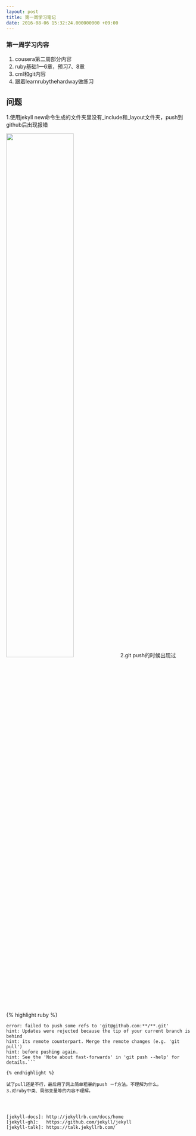 ```yaml
---
layout: post
title: 第一周学习笔记
date: 2016-08-06 15:32:24.000000000 +09:00
---
```


### 第一周学习内容
1. cousera第二周部分内容
2. ruby基础1—6章，预习7、8章
3. cml和git内容
4. 跟着learnrubythehardway做练习


## 问题
1.使用jekyll new命令生成的文件夹里没有_include和_layout文件夹，push到github后出现报错

<img src="/Users/carol/desktop/屏幕快照 2016-08-06 6.44.27 PM.png" width="60%" heght="10%">     
2.git push的时候出现过

{% highlight ruby %}

```! [rejected]        master -> master (non-fast-forward)
error: failed to push some refs to 'git@github.com:**/**.git'
hint: Updates were rejected because the tip of your current branch is behind
hint: its remote counterpart. Merge the remote changes (e.g. 'git pull')
hint: before pushing again.
hint: See the 'Note about fast-forwards' in 'git push --help' for details.```

{% endhighlight %}

试了pull还是不行，最后用了网上简单粗暴的push －f方法。不理解为什么。                        
3.对ruby中类、局部变量等的内容不理解。




[jekyll-docs]: http://jekyllrb.com/docs/home
[jekyll-gh]:   https://github.com/jekyll/jekyll
[jekyll-talk]: https://talk.jekyllrb.com/
